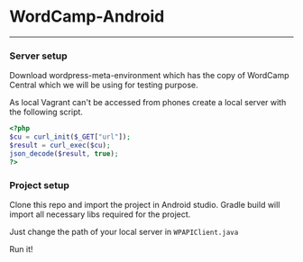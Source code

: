 # WordCamp-Android
-------------------
### Server setup
Download wordpress-meta-environment which has the copy of WordCamp Central which we will be using for testing purpose.

As local Vagrant can't be accessed from phones create a local server with the following script.

``` php
<?php
$cu = curl_init($_GET["url"]);
$result = curl_exec($cu);
json_decode($result, true);
?>
```
### Project setup
Clone this repo and import the project in Android studio. Gradle build will import all necessary libs required for the project.

Just change the path of your local server in `WPAPIClient.java`

Run it!